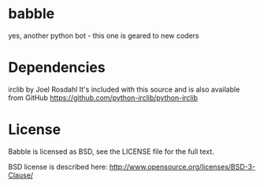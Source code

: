 babble
======

yes, another python bot - this one is geared to new coders



Dependencies
============
  irclib by Joel Rosdahl
    It's included with this source and is also available from GitHub
    https://github.com/python-irclib/python-irclib

License
=======
Babble is licensed as BSD, see the LICENSE file for the full text.

BSD license is described here: http://www.opensource.org/licenses/BSD-3-Clause/
